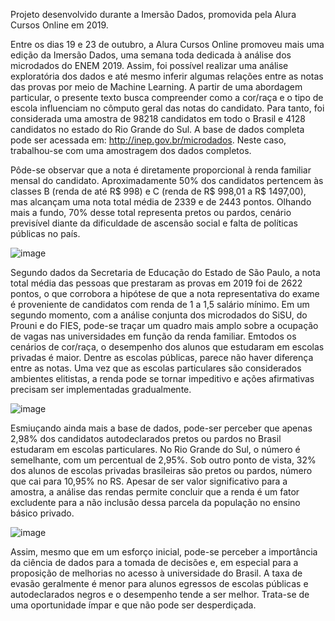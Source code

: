 Projeto desenvolvido durante a Imersão Dados, promovida pela Alura Cursos Online em 2019.

Entre os dias 19 e 23 de outubro, a Alura Cursos Online promoveu mais uma edição da Imersão Dados, uma semana toda dedicada à análise dos microdados do ENEM 2019. Assim, foi possível realizar uma análise exploratória dos dados e até mesmo inferir algumas relações entre as notas das provas por meio de Machine Learning. A partir de uma abordagem particular, o presente texto busca compreender como a cor/raça e o tipo de escola influenciam no cômputo geral das notas do candidato.
Para tanto, foi considerada uma amostra de 98218 candidatos em todo o Brasil e 4128 candidatos no estado do Rio Grande do Sul. A base de dados completa pode ser acessada em: http://inep.gov.br/microdados. Neste caso, trabalhou-se com uma amostragem dos dados completos.

Pôde-se observar que a nota é diretamente proporcional à renda familiar mensal do candidato. Aproximadamente 50% dos candidatos pertencem às classes B (renda de até R$ 998) e C (renda de R$ 998,01 a R$ 1497,00), mas alcançam uma nota total média de 2339 e de 2443 pontos. Olhando mais a fundo, 70% desse total representa pretos ou pardos, cenário previsível diante da dificuldade de ascensão social e falta de políticas públicas no país.

![image](https://user-images.githubusercontent.com/31971882/114078743-af0c0080-987f-11eb-9299-857d4d85593b.png)

Segundo dados da Secretaria de Educação do Estado de São Paulo, a nota total média das pessoas que prestaram as provas em 2019 foi de 2622 pontos, o que corrobora a hipótese de que a nota representativa do exame é proveniente de candidatos com renda de 1 a 1,5 salário mínimo. Em um segundo momento, com a análise conjunta dos microdados do SiSU, do Prouni e do FIES, pode-se traçar um quadro mais amplo sobre a ocupação de vagas nas universidades em função da renda familiar.
Emtodos os cenários de cor/raça, o desempenho dos alunos que estudaram em escolas privadas é maior. Dentre as escolas públicas, parece não haver diferença entre as notas. Uma vez que as escolas particulares são considerados ambientes elitistas, a renda pode se tornar impeditivo e ações afirmativas precisam ser implementadas gradualmente.

![image](https://user-images.githubusercontent.com/31971882/114079063-1629b500-9880-11eb-9871-009c21a34ff9.png)

Esmiuçando ainda mais a base de dados, pode-ser perceber que apenas 2,98% dos candidatos autodeclarados pretos ou pardos no Brasil estudaram em escolas particulares. No Rio Grande do Sul, o número é semelhante, com um percentual de 2,95%. Sob outro ponto de vista, 32% dos alunos de escolas privadas brasileiras são pretos ou pardos, número que cai para 10,95% no RS. Apesar de ser valor significativo para a amostra, a análise das rendas permite concluir que a renda é um fator excludente para a não inclusão dessa parcela da população no ensino básico privado.

![image](https://user-images.githubusercontent.com/31971882/114078975-f98d7d00-987f-11eb-8bc6-7219c3ad349e.png)

Assim, mesmo que em um esforço inicial, pode-se perceber a importância da ciência de dados para a tomada de decisões e, em especial para a proposição de melhorias no acesso à universidade do Brasil. A taxa de evasão geralmente é menor para alunos egressos de escolas públicas e autodeclarados negros e o desempenho tende a ser melhor. Trata-se de uma oportunidade ímpar e que não pode ser desperdiçada.

